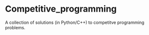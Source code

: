 # Competitive_programming
A collection of solutions (in Python/C++) to competitve programming problems.
